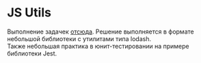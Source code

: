 # JS Utils
Выполнение задачек [отсюда](https://habrahabr.ru/company/ruvds/blog/334538/). Решение выполняется в формате небольшой библиотеки с утилитами типа lodash.  
Также небольшая практика в юнит-тестировании на примере библиотеки Jest.